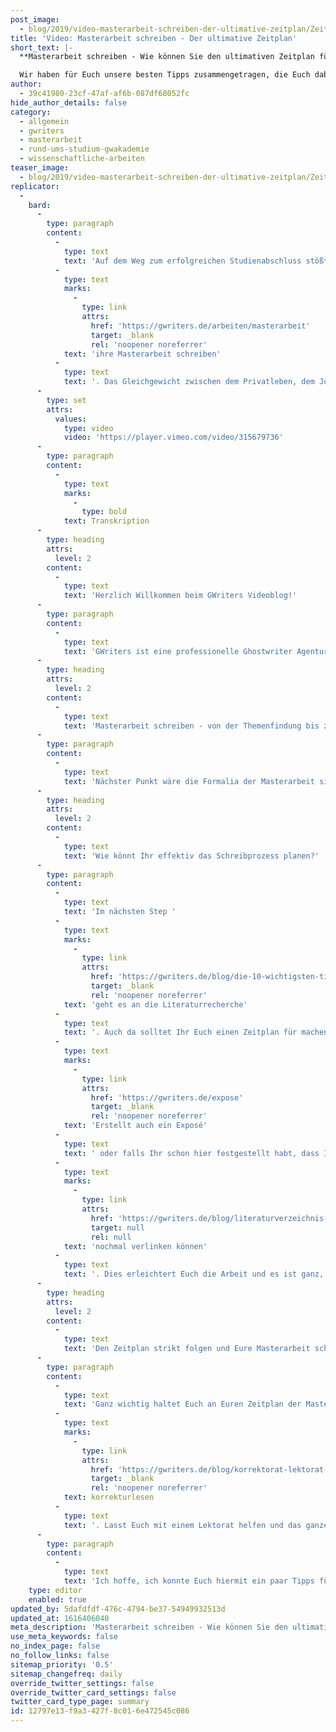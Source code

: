 ```yaml
---
post_image:
  - blog/2019/video-masterarbeit-schreiben-der-ultimative-zeitplan/Zeitplan_Masterarbeit_schreiben_lassen_Ghostwriter.png
title: 'Video: Masterarbeit schreiben - Der ultimative Zeitplan'
short_text: |-
  **Masterarbeit schreiben - Wie können Sie den ultimativen Zeitplan für das Verfassen Ihrer Masterarbeit erstellen? Das erfahren Sie hier!**

  Wir haben für Euch unsere besten Tipps zusammengetragen, die Euch dabei helfen, den ultimativen Zeitplan aufzustellen und Euch so das Verfassen Eurer Masterarbeit erleichtern. Wie genau Ihr das schafft, erfahrt Ihr in unserem neuesten Videobeitrag...
author:
  - 39c41980-23cf-47af-af6b-087df68052fc
hide_author_details: false
category:
  - allgemein
  - gwriters
  - masterarbeit
  - rund-ums-studium-gwakademie
  - wissenschaftliche-arbeiten
teaser_image:
  - blog/2019/video-masterarbeit-schreiben-der-ultimative-zeitplan/Zeitplan_Masterarbeit_schreiben_lassen_Ghostwriter.png
replicator:
  -
    bard:
      -
        type: paragraph
        content:
          -
            type: text
            text: 'Auf dem Weg zum erfolgreichen Studienabschluss stößt jeder Studenten auf verschiedene Herausforderungen. Eine davon ist die effektive Zeitplanung, insbesondere für Studenten, die beispielsweise gleichzeitig Klausuren und '
          -
            type: text
            marks:
              -
                type: link
                attrs:
                  href: 'https://gwriters.de/arbeiten/masterarbeit'
                  target: _blank
                  rel: 'noopener noreferrer'
            text: 'ihre Masterarbeit schreiben'
          -
            type: text
            text: '. Das Gleichgewicht zwischen dem Privatleben, dem Job und der wissenschaftlichen Arbeiten ist oft schwierig zu finden. Wir haben für Euch unsere besten Tipps zusammengetragen, die Euch dabei helfen, den ultimativen Zeitplan aufzustellen und Euch so das Verfassen Eurer Masterarbeit erleichtern. Wie genau Ihr das schafft, erfahrt Ihr in unserem neuesten Videobeitrag.'
      -
        type: set
        attrs:
          values:
            type: video
            video: 'https://player.vimeo.com/video/315679736'
      -
        type: paragraph
        content:
          -
            type: text
            marks:
              -
                type: bold
            text: Transkription
      -
        type: heading
        attrs:
          level: 2
        content:
          -
            type: text
            text: 'Herzlich Willkommen beim GWriters Videoblog!'
      -
        type: paragraph
        content:
          -
            type: text
            text: 'GWriters ist eine professionelle Ghostwriter Agentur und dadurch haben wir natürlich auch viel Erfahrung mit dem Schreibprozess selbst und mit der Zeitplanung, die immens wichtig ist. Dementsprechend heißt unser heutiges Video "Masterarbeit schreiben - Der ultimative Zeitplan". Wir stellen Euch dabei einmal die wichtigsten Kriterien vor, nach denen Ihr gehen solltet für Euren Masterarbeit Zeiplan, damit Ihr nicht in Hektik geratet. Das Ganze startet mit der Vorbereitung, geht über die Themenfindung in die Schreibphase und dann eben zum Abschluss. Schauen wir uns das einmal an: was könnt Ihr denn vorbereitend erledigen? Ganz, ganz wichtig ist, dass Ihr schon mal alle Termine und Daten zusammenstellt, Euch vielleicht mal mit Eurem Betreuer absprecht und einen Zeitplan für Eure Masterarbeit erstellt mit allen Zwischenterminen, mit allen Treffen, die Ihr mit Eurem Betreuer habt und so weiter. Berücksichtigt dabei auch entsprechende Termine, die Ihr im Privatleben habt, vielleicht habt Ihr noch einen Nebenjob oder sowas. All das sollte natürlich mit in Euren Masterarbeit Zeitplan einfließen. Wenn Ihr das ordentlich macht, dann habt Ihr später nämlich keine Probleme.'
      -
        type: heading
        attrs:
          level: 2
        content:
          -
            type: text
            text: 'Masterarbeit schreiben - von der Themenfindung bis zur Formatierung'
      -
        type: paragraph
        content:
          -
            type: text
            text: 'Nächster Punkt wäre die Formalia der Masterarbeit sich mal anzuschauen. Schaut Euch den Leitfaden zur Formatierung von wissenschaftlichen Arbeiten Eurer Hochschule an und bringt schon mal alle Einstellungen in dem Schreibprogramm, das Ihr nutzt, in Einklang mit den Vorgaben. Dies ist ganz, ganz wichtig im Voraus zu machen, denn das Format einer Masterarbeit im Nachhinein anzupassen ist viel, viel mehr Arbeit und viel, viel aufwendiger, als man sich vielleicht am Anfang vorstellt und kann unter Umständen den Zeitplan etwas in Verzug bringen. Macht es daher im Voraus, überlegt Euch auch, wie viel Zeit Ihr Euch lassen wollt mit der Themenfindung. Auch dies könnte wunderbar einmal mit Eurem Betreuer im ersten Gespräch durchgehen und dann einen Termin vereinbaren, zu dem Ihr spätestens ein Thema gefunden habt und dieses auch angemeldet ist. Berücksichtigt dabei auch alle Fristen Eurer Hochschule, damit Ihr da auf der sicheren Seite seid.'
      -
        type: heading
        attrs:
          level: 2
        content:
          -
            type: text
            text: 'Wie könnt Ihr effektiv das Schreibprozess planen?'
      -
        type: paragraph
        content:
          -
            type: text
            text: 'Im nächsten Step '
          -
            type: text
            marks:
              -
                type: link
                attrs:
                  href: 'https://gwriters.de/blog/die-10-wichtigsten-tipps-zur-literaturrecherche'
                  target: _blank
                  rel: 'noopener noreferrer'
            text: 'geht es an die Literaturrecherche'
          -
            type: text
            text: '. Auch da solltet Ihr Euch einen Zeitplan für machen. Das heißt nicht einfach "Literaturrecherche sollte bis zum Datum XY abgeschlossen sein", sondern Ihr habt ja das Thema vorher schon einmal recherchiert grob und seid das Ganze mit Eurem Betreuer schon durchgegangen. Dementsprechend könnt Ihr auch bei der Literaturrecherche einen etwas kleinteiligeren Zeitplan nutzen und sagen "ich möchte jetzt zum Thema XY meine Literaturrecherche in vier oder fünf Tagen abgeschlossen haben und dann eben zum nächsten Thema übergehen" und so bekommt Ihr auch einen viel, viel besseren Einstieg in die Masterarbeit und schon mal ein viel, viel besseres Verständnis für den späteren Aufbau. '
          -
            type: text
            marks:
              -
                type: link
                attrs:
                  href: 'https://gwriters.de/expose'
                  target: _blank
                  rel: 'noopener noreferrer'
            text: 'Erstellt auch ein Exposé'
          -
            type: text
            text: ' oder falls Ihr schon hier festgestellt habt, dass Ihr aufgrund vom privaten Termin vielleicht sehr eingespannt seid, könnt Ihr Euch dabei auch Hilfe nehmen und Euch zum Beispiel ein Exposé für die Masterarbeit schreiben lassen. Wenn dies getan ist, geht es dann in den eigentlichen Schreibprozess. Hier ist es ganz, ganz wichtig, dass Ihr die Gliederung ordentlich erstellt habt und Euch an der eben entlang hangeln könnt. Nehmt Euch die Stichpunkte zur Hand, die Ihr sicherlich vorher schon, auch im Gespräch mit Eurem Betreuer gemacht habt und geht wirklich darauf ein. Manchmal wird dies im Schreibprozess vergessen, deswegen schaut Euch das Ganze auch nochmal an. Solange Ihr einen ordentlichen Zeitplan habt, geht das auch wunderbar und Ihr verfalt nicht in Hektik. Nutzt Tools für die Literaturverwaltung und auch andere Tools für das Erstellen Eurer Masterarbeit. Dazu haben wir auch ein weiteres Video gemacht, was wir Euch sicherlich '
          -
            type: text
            marks:
              -
                type: link
                attrs:
                  href: 'https://gwriters.de/blog/literaturverzeichnis-automatisch-erstellen'
                  target: null
                  rel: null
            text: 'nochmal verlinken können'
          -
            type: text
            text: '. Dies erleichtert Euch die Arbeit und es ist ganz, ganz wichtig im laufenden Schreibprozess auch immer wieder die Literatur ordentlich zu sammeln und ordentlich zusammenzustellen, damit dies nicht im Nachhinein gemacht werden muss, wenn es auch wieder viel, viel aufwendiger sein wird.'
      -
        type: heading
        attrs:
          level: 2
        content:
          -
            type: text
            text: 'Den Zeitplan strikt folgen und Eure Masterarbeit schreiben'
      -
        type: paragraph
        content:
          -
            type: text
            text: 'Ganz wichtig haltet Euch an Euren Zeitplan der Masterarbeit, damit Ihr auch hier wieder nicht in Hektik geratet. Schaut immer wieder zwischendurch rein und bleibt am Ball, das ist ganz, ganz wichtig. Wir haben die Erfahrung gemacht, dass manche Kunden, die gerade in den Coachings dann die Rückmeldung geben, dass sie unter Zeitdruck geraten, sich dann vielleicht "mal drei-vier Tage Urlaub genommen haben" von Ihrer Masterarbeit und den Zeitplan ignoriert haben. Das Ganze führt dann dazu, dass man später ein bisschen nervöser wird und auch qualitativ ein bisschen schlechter arbeitet, deswegen haltet Euch immer an den Zeitplan der Masterarbeit. Dann seid Ihr auf der sicheren Seite und werdet auch pünktlich fertig, ohne dass Ihr unter Druck geratet. Ganz am Ende schaut Ihr Euch nochmal die Formatierung an. Diese habt Ihr natürlich schon im Vorfeld in Eurem Schreibprogramm eingestellt und anhand der Hochschulvorgaben angepasst. Kontrolliert diese also im Nachgang nochmal. Lass die Masterarbeit vielleicht auch '
          -
            type: text
            marks:
              -
                type: link
                attrs:
                  href: 'https://gwriters.de/blog/korrektorat-lektorat-textredaktion'
                  target: _blank
                  rel: 'noopener noreferrer'
            text: korrekturlesen
          -
            type: text
            text: '. Lasst Euch mit einem Lektorat helfen und das ganze nochmal glatt ziehen und führt eine Plagiatsprüfung durch, falls Ihr Euch mit der Zitation vielleicht etwas unsicher sein solltet, um nicht den Plagiatsvorwurf zu haben.'
      -
        type: paragraph
        content:
          -
            type: text
            text: 'Ich hoffe, ich konnte Euch hiermit ein paar Tipps für Euren Zeitplan, um erfolgreich eine Masterarbeit schreiben zu können, mit auf den Weg geben und freue mich, dass Ihr zugesehen habt.'
    type: editor
    enabled: true
updated_by: 5dafdfdf-476c-4794-be37-54949932513d
updated_at: 1616406040
meta_description: 'Masterarbeit schreiben - Wie können Sie den ultimativen Zeitplan für das Verfassen Ihrer Masterarbeit erstellen? Das erfahren Sie hier!'
use_meta_keywords: false
no_index_page: false
no_follow_links: false
sitemap_priority: '0.5'
sitemap_changefreq: daily
override_twitter_settings: false
override_twitter_card_settings: false
twitter_card_type_page: summary
id: 12797e13-f9a3-427f-8c01-6e472545c086
---
```

